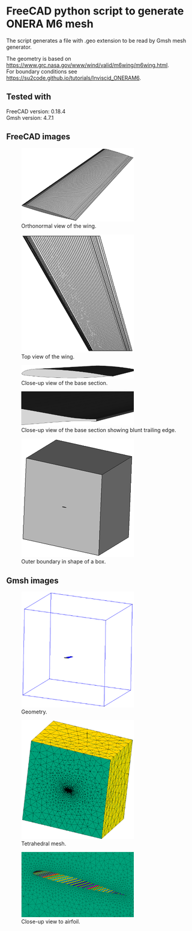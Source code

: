 # FreeCAD python script to generate ONERA M6 mesh

The script generates a file with .geo extension to be read by Gmsh mesh generator.

The geometry is based on https://www.grc.nasa.gov/www/wind/valid/m6wing/m6wing.html.  
For boundary conditions see https://su2code.github.io/tutorials/Inviscid_ONERAM6.

## Tested with
FreeCAD version: 0.18.4  
Gmsh version: 4.7.1

## FreeCAD images

<figure>
  <img src="/images/1.png" width="300">
  <figcaption>Orthonormal view of the wing.</figcaption>
</figure>

<figure>
  <img src="/images/2.png" width="300">
  <figcaption>Top view of the wing.</figcaption>
</figure>

<figure>
  <img src="/images/3.png" width="300">
  <figcaption>Close-up view of the base section.</figcaption>
</figure>

<figure>
  <img src="/images/4.png" width="300">
  <figcaption>Close-up view of the base section showing blunt trailing edge.</figcaption>
</figure>

<figure>
  <img src="/images/5.png" width="300">
  <figcaption>Outer boundary in shape of a box.</figcaption>
</figure>

## Gmsh images

<figure>
  <img src="/images/6.png" width="300">
  <figcaption>Geometry.</figcaption>
</figure>

<figure>
  <img src="/images/8.png" width="300">
  <figcaption>Tetrahedral mesh.</figcaption>
</figure>

<figure>
  <img src="/images/9.png" width="300">
  <figcaption>Close-up view to airfoil.</figcaption>
</figure>
